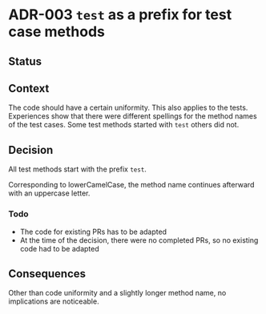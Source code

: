 # ADR-003 `test` as a prefix for test case methods

## Status

<adr-status status='accepted' />

## Context

The code should have a certain uniformity. This also applies to the tests.
Experiences show that there were different spellings for the method names of the test cases.
Some test methods started with `test` others did not.

## Decision

All test methods start with the prefix `test`.

Corresponding to lowerCamelCase, the method name continues afterward with an uppercase letter.

### Todo

- The code for existing PRs has to be adapted
- At the time of the decision, there were no completed PRs, so no existing code had to be adapted

## Consequences

Other than code uniformity and a slightly longer method name, no implications are noticeable.